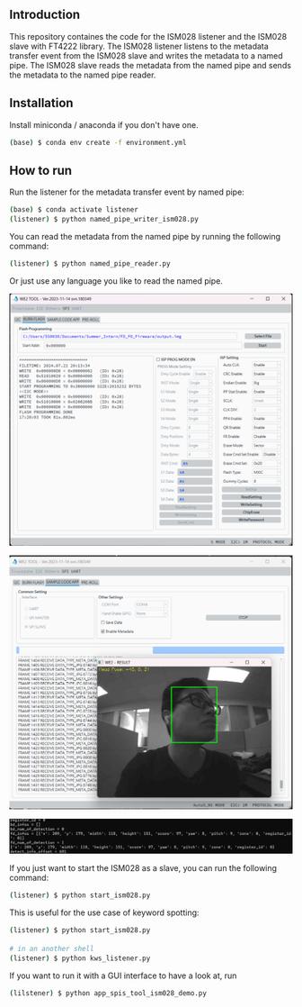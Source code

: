 ## Introduction

This repository containes the code for the ISM028 listener and the ISM028 slave with FT4222 library. The ISM028 listener listens to the metadata transfer event from the ISM028 slave and writes the metadata to a named pipe. The ISM028 slave reads the metadata from the named pipe and sends the metadata to the named pipe reader.

## Installation

Install miniconda / anaconda if you don't have one.

```bash
(base) $ conda env create -f environment.yml
```

## How to run
Run the listener for the metadata transfer event by named pipe:
```bash
(base) $ conda activate listener
(listener) $ python named_pipe_writer_ism028.py
```

You can read the metadata from the named pipe by running the following command:
```bash
(listener) $ python named_pipe_reader.py
```

Or just use any language you like to read the named pipe. 


![](images/image1.png)

![](images/image2.png)

![](images/image3.png)

If you just want to start the ISM028 as a slave, you can run the following command:
```bash
(listener) $ python start_ism028.py
```

This is useful for the use case of keyword spotting:
```bash
(listener) $ python start_ism028.py

# in an another shell
(listener) $ python kws_listener.py
```

If you want to run it with a GUI interface to have a look at, run
```bash
(lilstener) $ python app_spis_tool_ism028_demo.py
```
